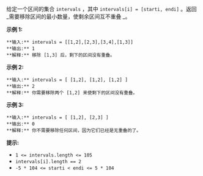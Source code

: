 给定一个区间的集合 `intervals` ，其中 `intervals[i] = [starti, endi]` 。返回
_需要移除区间的最小数量，使剩余区间互不重叠  _。



**示例 1:**

    
    
    **输入:** intervals = [[1,2],[2,3],[3,4],[1,3]]
    **输出:** 1
    **解释:** 移除 [1,3] 后，剩下的区间没有重叠。
    

**示例 2:**

    
    
    **输入:** intervals = [ [1,2], [1,2], [1,2] ]
    **输出:** 2
    **解释:** 你需要移除两个 [1,2] 来使剩下的区间没有重叠。
    

**示例 3:**

    
    
    **输入:** intervals = [ [1,2], [2,3] ]
    **输出:** 0
    **解释:** 你不需要移除任何区间，因为它们已经是无重叠的了。
    



**提示:**

  * `1 <= intervals.length <= 105`
  * `intervals[i].length == 2`
  * `-5 * 104 <= starti < endi <= 5 * 104`


